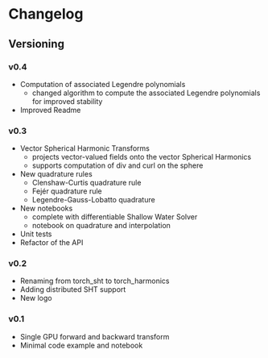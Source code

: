 # Changelog

## Versioning

### v0.4

* Computation of associated Legendre polynomials
    * changed algorithm to compute the associated Legendre polynomials for improved stability
* Improved Readme

### v0.3

* Vector Spherical Harmonic Transforms
    * projects vector-valued fields onto the vector Spherical Harmonics
    * supports computation of div and curl on the sphere
* New quadrature rules
    * Clenshaw-Curtis quadrature rule
    * Fejér quadrature rule
    * Legendre-Gauss-Lobatto quadrature
* New notebooks
    * complete with differentiable Shallow Water Solver
    * notebook on quadrature and interpolation
* Unit tests
* Refactor of the API

### v0.2

* Renaming from torch_sht to torch_harmonics
* Adding distributed SHT support
* New logo

### v0.1

* Single GPU forward and backward transform
* Minimal code example and notebook 

<!-- ## Detailed logs

### 23-11-2022

* Initialized the library
* Added `getting_started.ipynb` example
* Added simple example to test the SHT
* Logo -->
